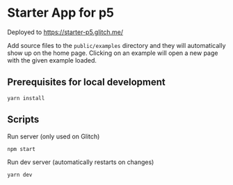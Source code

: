 # Starter App for p5

Deployed to https://starter-p5.glitch.me/

Add source files to the `public/examples` directory and they will automatically show up on the home page. Clicking on an example will open a new page with the given example loaded.

## Prerequisites for local development

    yarn install

## Scripts

Run server (only used on Glitch)

    npm start

Run dev server (automatically restarts on changes)

    yarn dev
